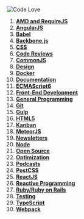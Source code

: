 ![Code Love](http://i.imgur.com/RS2KWU7.png)

1. **[AMD and RequireJS](https://github.com/KleoPetroff/dev-log/blob/master/source/amd-requirejs.md)**
2. **[AngularJS](https://github.com/KleoPetroff/dev-log/blob/master/source/angularjs.md)**
3. **[Babel](https://github.com/KleoPetroff/dev-log/blob/master/source/babel.md)**
4. **[Backbone.js](https://github.com/KleoPetroff/dev-log/blob/master/source/backbone.md)**
5. **[CSS](https://github.com/KleoPetroff/dev-log/blob/master/source/css.md)**
6. **[Code Reviews](https://github.com/KleoPetroff/dev-log/blob/master/source/code-reviews.md)**
7. **[CommonJS](https://github.com/KleoPetroff/dev-log/blob/master/source/commonjs.md)**
8. **[Design](https://github.com/KleoPetroff/dev-log/blob/master/source/design.md)**
9. **[Docker](https://github.com/KleoPetroff/dev-log/blob/master/source/docker.md)**
10. **[Documentation](https://github.com/KleoPetroff/dev-log/blob/master/source/documentation.md)**
11. **[ECMAScript6](https://github.com/KleoPetroff/dev-log/blob/master/source/ecmascript6.md)**
12. **[Front-End Development](https://github.com/KleoPetroff/dev-log/blob/master/source/front-end.md)**
13. **[General Programming](https://github.com/KleoPetroff/dev-log/blob/master/source/general.md)**
14. **[Git](https://github.com/KleoPetroff/dev-log/blob/master/source/git.md)**
15. **[Gulp](https://github.com/KleoPetroff/dev-log/blob/master/source/gulp.md)**
16. **[HTML5](https://github.com/KleoPetroff/dev-log/blob/master/source/html5.md)**
17. **[Kanban](https://github.com/KleoPetroff/dev-log/blob/master/source/kanban.md)**
18. **[MeteorJS](https://github.com/KleoPetroff/dev-log/blob/master/source/meteor.md)**
19. **[Newsletters](https://github.com/KleoPetroff/dev-log/blob/master/source/newsletters.md)**
20. **[Node](https://github.com/KleoPetroff/dev-log/blob/master/source/nodejs.md)**
21. **[Open Source](https://github.com/KleoPetroff/dev-log/blob/master/source/open-source.md)**
22. **[Optimization](https://github.com/KleoPetroff/dev-log/blob/master/source/optimization.md)**
23. **[Podcasts](https://github.com/KleoPetroff/dev-log/blob/master/source/podcasts.md)**
24. **[PostCSS](https://github.com/KleoPetroff/dev-log/blob/master/source/postcss.md)**
25. **[ReactJS](https://github.com/KleoPetroff/dev-log/blob/master/source/reactjs.md)**
26. **[Reactive Programming](https://github.com/KleoPetroff/dev-log/blob/master/source/reactive.md)**
27. **[Ruby/Ruby on Rails](https://github.com/KleoPetroff/dev-log/blob/master/source/ruby.md)**
28. **[Testing](https://github.com/KleoPetroff/dev-log/blob/master/source/testing.md)**
28. **[TypeScript](https://github.com/KleoPetroff/dev-log/blob/master/source/typescript.md)**
29. **[Webpack](https://github.com/KleoPetroff/dev-log/blob/master/source/webpack.md)**